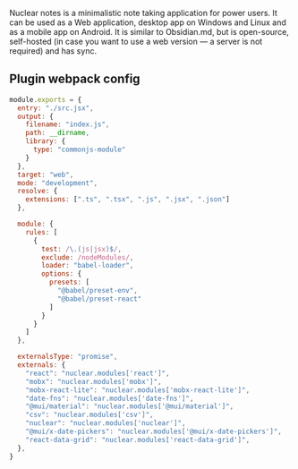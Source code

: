 Nuclear notes is a minimalistic note taking application for power users.
It can be used as a Web application, desktop app on Windows and Linux and as a mobile app on Android.
It is similar to Obsidian.md, but is open-source, self-hosted (in case you want to use a web version — a server is not required) and has sync.



## Plugin webpack config

```js
module.exports = {
  entry: "./src.jsx",
  output: {
    filename: "index.js",
    path: __dirname,
    library: {
      type: "commonjs-module"
    }
  },
  target: "web",
  mode: "development",
  resolve: {
    extensions: [".ts", ".tsx", ".js", ".jsx", ".json"]
  },

  module: {
    rules: [
      {
        test: /\.(js|jsx)$/,
        exclude: /nodeModules/,
        loader: "babel-loader",
        options: {
          presets: [
            "@babel/preset-env",
            "@babel/preset-react"
          ]
        }
      }
    ]
  },

  externalsType: "promise",
  externals: {
    "react": "nuclear.modules['react']",
    "mobx": "nuclear.modules['mobx']",
    "mobx-react-lite": "nuclear.modules['mobx-react-lite']",
    "date-fns": "nuclear.modules['date-fns']",
    "@mui/material": "nuclear.modules['@mui/material']",
    "csv": "nuclear.modules['csv']",
    "nuclear": "nuclear.modules['nuclear']",
    "@mui/x-date-pickers": "nuclear.modules['@mui/x-date-pickers']",
    "react-data-grid": "nuclear.modules['react-data-grid']",
  },
}
```
